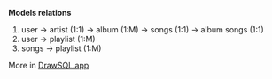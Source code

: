 **Models relations**
1. user -> artist (1:1) -> album (1:M) -> songs (1:1) -> album songs (1:1)
2. user -> playlist (1:M)
3. songs -> playlist (1:M)

More in [DrawSQL.app](https://drawsql.app/teams/kematins-team/diagrams/ym-clone)